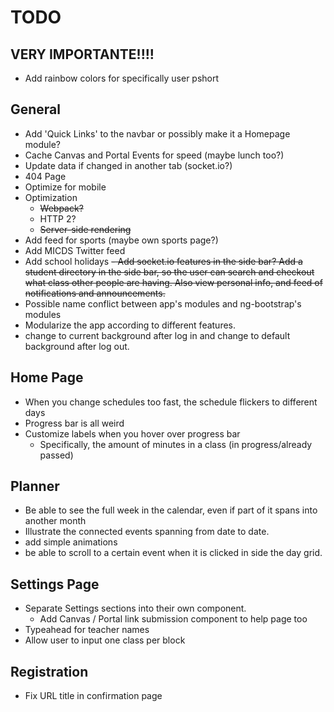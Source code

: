 # TODO

## **VERY IMPORTANTE!!!!**
- Add rainbow colors for specifically user pshort

## General
- Add 'Quick Links' to the navbar or possibly make it a Homepage module?
- Cache Canvas and Portal Events for speed (maybe lunch too?)
- Update data if changed in another tab (socket.io?)
- 404 Page
- Optimize for mobile
- Optimization
  - ~~Webpack?~~
  - HTTP 2?
  - ~~Server-side rendering~~
- Add feed for sports (maybe own sports page?)
- Add MICDS Twitter feed
- Add school holidays
~~- Add socket.io features in the side bar? Add a student directory in the side bar, so the user can search and checkout what class other people are having. Also view personal info, and feed of notifications and announcements.~~
- Possible name conflict between app's modules and ng-bootstrap's modules
- Modularize the app according to different features.
- change to current background after log in and change to default background after log out. 

## Home Page
- When you change schedules too fast, the schedule flickers to different days
- Progress bar is all weird
- Customize labels when you hover over progress bar
  - Specifically, the amount of minutes in a class (in progress/already passed)

## Planner
- Be able to see the full week in the calendar, even if part of it spans into another month
- Illustrate the connected events spanning from date to date.
- add simple animations
- be able to scroll to a certain event when it is clicked in side the day grid.

## Settings Page
- Separate Settings sections into their own component.
  - Add Canvas / Portal link submission component to help page too
- Typeahead for teacher names
- Allow user to input one class per block

## Registration
- Fix URL title in confirmation page
